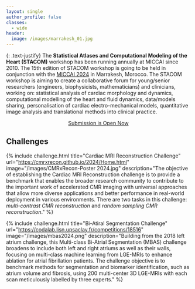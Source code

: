 ```yaml
---
layout: single
author_profile: false
classes:
  - wide
header:
  image: /images/marrakesh_01.jpg
---
```


{: .text-justify}
The **Statistical Atlases and Computational Modeling of the Heart (STACOM)** workshop has been running annually at MICCAI since 2010. The 15th edition of STACOM workshop is going to be held in conjunction with the [MICCAI 2024](https://conferences.miccai.org/2024/en/) in Marrakesh, Morocco. The STACOM workshop is aiming to create a collaborative forum for young/senior researchers (engineers, biophysicists, mathematicians) and clinicians, working on: statistical analysis of cardiac morphology and dynamics, computational modelling of the heart and fluid dynamics, data/models sharing, personalisation of cardiac electro-mechanical models, quantitative image analysis and translational methods into clinical practice.

<div style="text-align: center;"><a href="https://equinocs.springernature.com/service/STACOM2024" target="_blank" class="btn btn--info btn--large" style="margin-top: 10px; padding-left: 50px; padding-right: 50px;">Submission is Open Now</a></div>

## Challenges

{% include challenge.html 
title="Cardiac MRI Reconstruction Challenge" 
url="https://cmrxrecon.github.io/2024/Home.html"
image="/images/CMRxRecon-Poster 2024.jpg"
description="The objective of establishing the Cardiac MRI Reconstruction challenge is to provide a benchmark that enables the broader research community to contribute to the important work of accelerated CMR imaging with universal approaches that allow more diverse applications and better performance in real-world deployment in various environments. There are two tasks in this challenge: *multi-contrast CMR reconstruction* and *random sampling CMR reconstruction*." %}

{% include challenge.html 
title="Bi-Atiral Segmentation Challenge" 
url="https://codalab.lisn.upsaclay.fr/competitions/18516" 
image="/images/mbas2024.png" 
description="Building from the 2018 left atrium challenge, this Multi-class Bi-Atrial Segmentation (MBAS) challenge broadens to include both left and right atriums as well as their walls, focusing on multi-class machine learning from LGE-MRIs to enhance ablation for atrial fibrillation patients. The challenge objective is to benchmark methods for segmentation and biomarker identification, such as atrium volume and fibrosis, using 200 multi-center 3D LGE-MRIs with each scan meticulously labelled by three experts." %}
